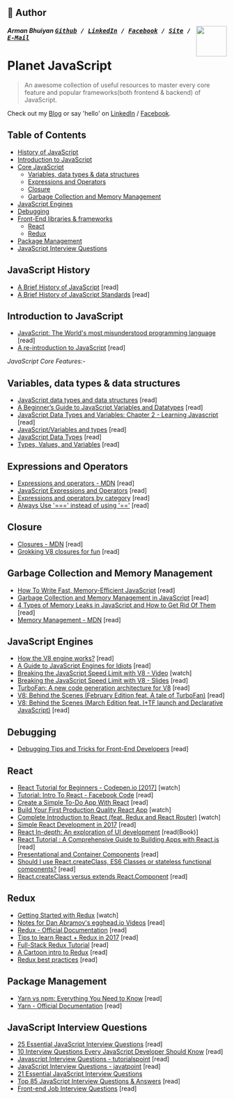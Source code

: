 ## 📝 Author
[<img src="https://media.licdn.com/dms/image/C5103AQE3SdZqmIyW0A/profile-displayphoto-shrink_200_200/0?e=1533168000&v=beta&t=reTZbwaCbB9R9V47Q9XiBGgGpY6_dS0KSK_gA8WsVCc" align="right" height="70" width="70">](http://armanbhuiyan.com)

##### Arman Bhuiyan <kbd>[Github](https://github.com/arman37) / [LinkedIn](https://www.linkedin.com/in/arman-bhuiyan) / [Facebook](https://www.facebook.com/arman.it37) / [Site](http://armanbhuiyan.com) /  [E-Mail](mailto:arman.it37@gmail.com)</kbd>

# Planet JavaScript

> An awesome collection of useful resources to master every core feature and popular frameworks(both frontend & backend) of JavaScript.


Check out my [Blog](http://nitcrawler.blogspot.com) or say 'hello' on [LinkedIn](https://bd.linkedin.com/in/arman-bhuiyan) / [Facebook](https://www.facebook.com/arman.it37).

## Table of Contents

* [History of JavaScript](#history)
* [Introduction to JavaScript](#introduction)
* [Core JavaScript](#corejs)
  * [Variables, data types & data structures](#typevariablestructure)
  * [Expressions and Operators](#expression)
  * [Closure](#closure)
  * [Garbage Collection and Memory Management](#gc&mm)
* [JavaScript Engines](#engines)
* [Debugging](#debugging)
* [Front-End libraries & frameworks](#react)
  * [React](#react)
  * [Redux](#redux)
* [Package Management](#pm)
* [JavaScript Interview Questions](#interviewquestions)

## <a name="history">JavaScript History</a>
 * [A Brief History of JavaScript](https://auth0.com/blog/a-brief-history-of-javascript) [read]
 * [A Brief History of JavaScript Standards](https://ponyfoo.com/articles/standard) [read]

## <a name="introduction">Introduction to JavaScript</a>
 * [JavaScript: The World's most misunderstood programming language](http://javascript.crockford.com/javascript.html) [read]
 * [A re-introduction to JavaScript](https://developer.mozilla.org/en-US/docs/Web/JavaScript/A_re-introduction_to_JavaScript) [read]

*<a name="corejs">JavaScript Core Features:- </a>*

## <a name="typevariablestructure">Variables, data types & data structures</a>
 * [JavaScript data types and data structures](https://developer.mozilla.org/en-US/docs/Web/JavaScript/Data_structures) [read]
 * [A Beginner’s Guide to JavaScript Variables and Datatypes](https://www.sitepoint.com/beginners-guide-javascript-variables-and-datatypes) [read]
 * [JavaScript Data Types and Variables: Chapter 2 - Learning Javascript](http://archive.oreilly.com/pub/a/javascript/excerpts/learning-javascript/javascript-datatypes-variables.html) [read]
 * [JavaScript/Variables and types](https://en.wikibooks.org/wiki/JavaScript/Variables_and_types) [read]
 * [JavaScript Data Types](https://www.w3schools.com/js/js_datatypes.asp) [read]
 * [Types, Values, and Variables](http://hepunx.rl.ac.uk/~adye/jsspec11/valvar.htm) [read]

## <a name="expression">Expressions and Operators</a>
 * [Expressions and operators - MDN](https://developer.mozilla.org/en/docs/Web/JavaScript/Guide/Expressions_and_Operators) [read]
 * [JavaScript Expressions and Operators](http://lib.ru/JAVA/javascr/expr.html) [read]
 * [Expressions and operators by category](https://developer.mozilla.org/en-US/docs/Web/JavaScript/Reference/Operators) [read]
 * [Always Use '===' instead of using '=='](https://github.com/arman37/javascript-best-practice#equality) [read]

## <a name="closure">Closure</a>
 * [Closures - MDN](https://developer.mozilla.org/en-US/docs/Web/JavaScript/Closures) [read]
 * [Grokking V8 closures for fun](http://mrale.ph/blog/2012/09/23/grokking-v8-closures-for-fun.html) [read]

## <a name="gc&mm">Garbage Collection and Memory Management</a>
 * [How To Write Fast, Memory-Efficient JavaScript](https://www.smashingmagazine.com/2012/11/writing-fast-memory-efficient-javascript) [read]
 * [Garbage Collection and Memory Management in JavaScript](https://www.codeproject.com/Articles/1151018/Garbage-Collection-and-Memory-Management-in-Java) [read]
 * [4 Types of Memory Leaks in JavaScript and How to Get Rid Of Them](https://auth0.com/blog/four-types-of-leaks-in-your-javascript-code-and-how-to-get-rid-of-them) [read]
 * [Memory Management - MDN](https://developer.mozilla.org/en-US/docs/Web/JavaScript/Memory_Management) [read]

## <a name="engines">JavaScript Engines</a>
 * [How the V8 engine works?](http://thibaultlaurens.github.io/javascript/2013/04/29/how-the-v8-engine-works) [read]
 * [A Guide to JavaScript Engines for Idiots](http://developer.telerik.com/featured/a-guide-to-javascript-engines-for-idiots) [read]
 * [Breaking the JavaScript Speed Limit with V8 - Video](https://www.youtube.com/watch?v=UJPdhx5zTaw) [watch]
 * [Breaking the JavaScript Speed Limit with V8 - Slides](http://v8-io12.appspot.com) [read]
 * [TurboFan: A new code generation architecture for V8](https://docs.google.com/presentation/d/1_eLlVzcj94_G4r9j9d_Lj5HRKFnq6jgpuPJtnmIBs88/edit#slide=id.p) [read]
 * [V8: Behind the Scenes (February Edition feat. A tale of TurboFan)](http://benediktmeurer.de/2017/03/01/v8-behind-the-scenes-february-edition) [read]
 * [V8: Behind the Scenes (March Edition feat. I+TF launch and Declarative JavaScript)](http://benediktmeurer.de/2017/04/03/v8-behind-the-scenes-march-edition) [read]

## <a name="debugging">Debugging</a>
 * [Debugging Tips and Tricks for Front-End Developers](https://css-tricks.com/debugging-tips-tricks) [read]

## <a name="react">React</a>
 * [React Tutorial for Beginners - Codepen.io [2017]](https://www.youtube.com/watch?v=ZnRFerIP8aA) [watch]
 * [Tutorial: Intro To React - Facebook Code](https://facebook.github.io/react/tutorial/tutorial.html) [read]
 * [Create a Simple To-Do App With React](https://scotch.io/tutorials/create-a-simple-to-do-app-with-react) [read]
 * [Build Your First Production Quality React App](https://egghead.io/courses/build-your-first-production-quality-react-app) [watch]
 * [Complete Introduction to React (feat. Redux and React Router)](https://frontendmasters.com/courses/react-intro) [watch]
 * [Simple React Development in 2017](https://hackernoon.com/simple-react-development-in-2017-113bd563691f) [read]
 * [React In-depth: An exploration of UI development](https://www.gitbook.com/book/developmentarc/react-indepth/details) [read(Book)]
 * [React Tutorial : A Comprehensive Guide to Building Apps with React.js](https://tylermcginnis.com/reactjs-tutorial-a-comprehensive-guide-to-building-apps-with-react) [read]
 * [Presentational and Container Components](https://medium.com/@dan_abramov/smart-and-dumb-components-7ca2f9a7c7d0) [read]
 * [Should I use React.createClass, ES6 Classes or stateless functional components?](http://jamesknelson.com/should-i-use-react-createclass-es6-classes-or-stateless-functional-components) [read]
 * [React.createClass versus extends React.Component](https://toddmotto.com/react-create-class-versus-component) [read]

## <a name="redux">Redux</a>
 * [Getting Started with Redux](https://egghead.io/courses/getting-started-with-redux) [watch]
 * [Notes for Dan Abramov's egghead.io Videos](https://github.com/dwyl/learn-redux/blob/master/egghead.io_video_tutorial_notes.md) [read]
 * [Redux - Official Documentation](http://redux.js.org) [read]
 * [Tips to learn React + Redux in 2017](https://www.robinwieruch.de/tips-to-learn-react-redux) [read]
 * [Full-Stack Redux Tutorial](http://teropa.info/blog/2015/09/10/full-stack-redux-tutorial.html) [read]
 * [A Cartoon intro to Redux](https://code-cartoons.com/a-cartoon-intro-to-redux-3afb775501a6) [read]
 * [Redux best practices](https://medium.com/lexical-labs-engineering/redux-best-practices-64d59775802e) [read]

## <a name="pm">Package Management</a>
 * [Yarn vs npm: Everything You Need to Know](https://www.sitepoint.com/yarn-vs-npm) [read]
 * [Yarn - Official Documentation](https://yarnpkg.com/en/docs) [read]

## <a name="interviewquestions">JavaScript Interview Questions</a>
 * [25 Essential JavaScript Interview Questions](https://www.toptal.com/javascript/interview-questions) [read]
 * [10 Interview Questions Every JavaScript Developer Should Know](https://medium.com/javascript-scene/10-interview-questions-every-javascript-developer-should-know-6fa6bdf5ad95) [read]
 * [Javascript Interview Questions - tutorialspoint](https://www.tutorialspoint.com/javascript/javascript_interview_questions.htm) [read]
 * [JavaScript Interview Questions - javatpoint](https://www.javatpoint.com/javascript-interview-questions) [read]
 * [21 Essential JavaScript Interview Questions](https://www.codementor.io/nihantanu/21-essential-javascript-tech-interview-practice-questions-answers-du107p62z)
 * [Top 85 JavaScript Interview Questions & Answers](http://career.guru99.com/top-85-javascript-interview-questions) [read]
 * [Front-end Job Interview Questions](http://h5bp.github.io/Front-end-Developer-Interview-Questions) [read]

